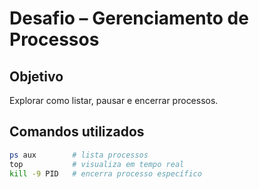 # Desafio – Gerenciamento de Processos

## Objetivo
Explorar como listar, pausar e encerrar processos.

## Comandos utilizados
```bash
ps aux        # lista processos
top           # visualiza em tempo real
kill -9 PID   # encerra processo específico
